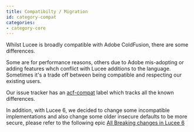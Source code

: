 ```yaml
---
title: Compatibilty / Migration
id: category-compat
categories:
- category-core
---
```


Whilst Lucee is broadly compatible with Adobe ColdFusion, there are some differences.

Some are for performance reasons, others due to Adobe mis-adopting or adding features whch conflict with Lucee additions to the language. Sometimes it's a trade off between being compatible and respecting our existing users.

Our issue tracker has an [acf-compat](https://luceeserver.atlassian.net/issues/?jql=labels%20%3D%20%22acf-compat%22)  label which tracks all the known differences.

In addition, with Lucee 6, we decided to change some incompatible implementations and also change some older insecure defaults to be more secure, please refer to the following epic [All Breaking changes in Lucee 6](https://luceeserver.atlassian.net/browse/LDEV-4534)
